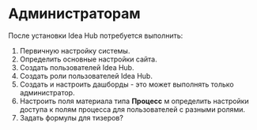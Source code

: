 # Администраторам

После установки Idea Hub потребуется выполнить:

1. Первичную настройку системы. 
1. Определить основные настройки сайта.
1. Создать пользователей Idea Hub.
1. Создать роли пользователей Idea Hub.
1. Создать и настроить дашборды - это может выполнять только администратор.
1. Настроить поля материала типа **Процесс** м определить настройки доступа к полям процесса для пользователей с разными ролями.
1. Задать формулы для тизеров?
 
